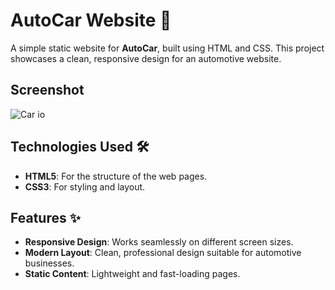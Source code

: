 # AutoCar Website 🚗

A simple static website for **AutoCar**, built using HTML and CSS. This project showcases a clean, responsive design for an automotive website.

## Screenshot

![Car io](https://github.com/user-attachments/assets/a11ab57a-dc2d-4977-ae03-3adc703c7e45)


## Technologies Used 🛠️

- **HTML5**: For the structure of the web pages.
- **CSS3**: For styling and layout.

## Features ✨

- **Responsive Design**: Works seamlessly on different screen sizes.
- **Modern Layout**: Clean, professional design suitable for automotive businesses.
- **Static Content**: Lightweight and fast-loading pages.
